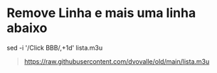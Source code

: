 # Remove Linha e mais uma linha abaixo
sed -i '/Click BBB/,+1d' lista.m3u


> https://raw.githubusercontent.com/dvovalle/old/main/lista.m3u
